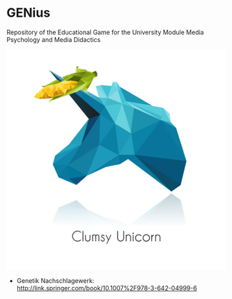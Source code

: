 # GENius

Repository of the Educational Game for the University Module Media Psychology and Media Didactics

![Design](https://github.com/JonathanJustavino/GENius/blob/master/corporateDesign/LogoUniCorn.png?raw=true)

- Genetik Nachschlagewerk: http://link.springer.com/book/10.1007%2F978-3-642-04999-6
